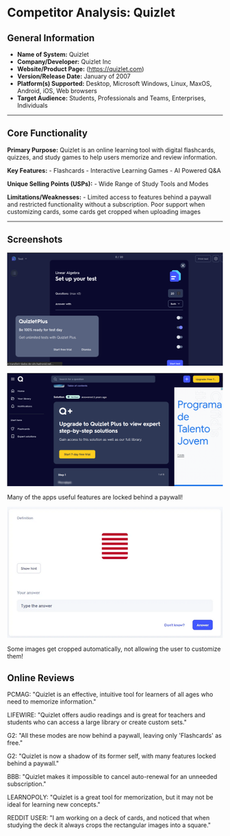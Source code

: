 # Competitor Analysis: Quizlet
## General Information 
- **Name of System:** Quizlet
- **Company/Developer:** Quizlet Inc
- **Website/Product Page:** (https://quizlet.com) 
- **Version/Release Date:** January of 2007
- **Platform(s) Supported:** Desktop, Microsoft Windows, Linux, MaxOS, Android, iOS, Web browsers 
- **Target Audience:** Students, Professionals and Teams, Enterprises, Individuals

--- 
## Core Functionality 

**Primary Purpose:** Quizlet is an online learning tool with digital flashcards, quizzes, and study games to help users memorize and review information.

**Key Features:** - Flashcards - Interactive Learning Games - AI Powered Q&A

**Unique Selling Points (USPs):** - Wide Range of Study Tools and Modes 

**Limitations/Weaknesses:** - Limited access to features behind a paywall and restricted functionality without a subscription. Poor support when customizing cards, some cards get cropped when uploading images

---

## Screenshots
![Screenshot of Quizlet](QuizletScreenshots/proof1.png)

![Screenshot of Quizlet](QuizletScreenshots/proof2.png)

Many of the apps useful features are locked behind a paywall!

![Screenshot of Quizlet](QuizletScreenshots/proof3.png)


Some images get cropped automatically, not allowing the user to customize them!

## Online Reviews

PCMAG: "Quizlet is an effective, intuitive tool for learners of all ages who need to memorize information."

LIFEWIRE: "Quizlet offers audio readings and is great for teachers and students who can access a large library or create custom sets."

G2: "All these modes are now behind a paywall, leaving only 'Flashcards' as free."

G2: "Quizlet is now a shadow of its former self, with many features locked behind a paywall."

BBB: "Quizlet makes it impossible to cancel auto-renewal for an unneeded subscription."

LEARNOPOLY: "Quizlet is a great tool for memorization, but it may not be ideal for learning new concepts."

REDDIT USER: "I am working on a deck of cards, and noticed that when studying the deck it always crops the rectangular images into a square." 